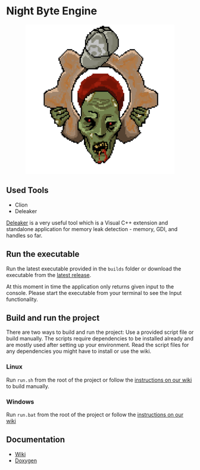 # Night Byte Engine

<p align="center">
  <img src="https://raw.githubusercontent.com/avans-night-byte/engine/develop/NightByte.png" height="400px;" />
</p>

## Used Tools

* Clion
* Deleaker

[Deleaker](http://deleaker.com/) is a very useful tool which is a Visual C++ extension and standalone application for memory leak detection - memory, GDI, and handles so far.

## Run the executable

Run the latest executable provided in the `builds` folder or download the executable from the [latest release](https://github.com/avans-night-byte/engine/releases).

At this moment in time the application only returns given input to the console. Please start the executable from your terminal to see the Input functionality.

## Build and run the project

There are two ways to build and run the project: Use a provided script file or build manually. The scripts require dependencies to be installed already and are mostly used after setting up your environment. Read the script files for any dependencies you might have to install or use the wiki.

### Linux

Run `run.sh` from the root of the project or follow the [instructions on our wiki](https://github.com/avans-night-byte/engine/wiki/Project-Setup-%5BLinux%5D) to build manually.

### Windows

Run `run.bat` from the root of the project or follow the [instructions on our wiki](https://github.com/avans-night-byte/engine/wiki/Project-Setup-%5BWindows%5D)

## Documentation
- [Wiki](https://github.com/avans-night-byte/engine/wiki)
- [Doxygen](https://avans-night-byte.github.io/engine)
